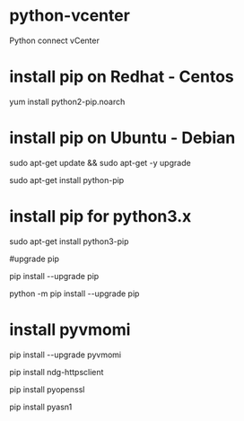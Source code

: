 # python-vcenter

Python connect vCenter

# install pip on Redhat - Centos

yum install python2-pip.noarch


# install pip on Ubuntu - Debian

sudo apt-get update && sudo apt-get -y upgrade

sudo apt-get install python-pip

# install pip for python3.x

sudo apt-get install python3-pip

#upgrade pip

pip install --upgrade pip

python -m pip install --upgrade pip

# install pyvmomi

pip install --upgrade pyvmomi

pip install ndg-httpsclient

pip install pyopenssl

pip install pyasn1

